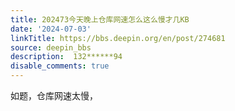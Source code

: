 ```yaml
---
title: 202473今天晚上仓库网速怎么这么慢才几KB
date: '2024-07-03'
linkTitle: https://bbs.deepin.org/en/post/274681
source: deepin_bbs
description:  132******94 
disable_comments: true
---
```

如题，仓库网速太慢，
